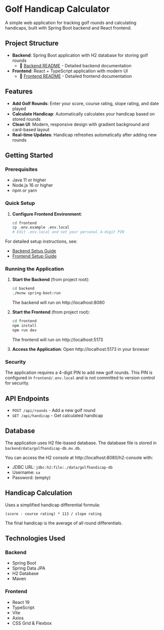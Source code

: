 # Golf Handicap Calculator

A simple web application for tracking golf rounds and calculating handicaps, built with Spring Boot backend and React frontend.

## Project Structure

- **Backend**: Spring Boot application with H2 database for storing golf rounds
  - 📖 [Backend README](backend/README.md) - Detailed backend documentation
- **Frontend**: React + TypeScript application with modern UI  
  - 📖 [Frontend README](frontend/README.md) - Detailed frontend documentation

## Features

- **Add Golf Rounds**: Enter your score, course rating, slope rating, and date played
- **Calculate Handicap**: Automatically calculates your handicap based on stored rounds
- **Clean UI**: Modern, responsive design with gradient background and card-based layout
- **Real-time Updates**: Handicap refreshes automatically after adding new rounds

## Getting Started

### Prerequisites

- Java 11 or higher
- Node.js 16 or higher
- npm or yarn

### Quick Setup

1. **Configure Frontend Environment**:
   ```bash
   cd frontend
   cp .env.example .env.local
   # Edit .env.local and set your personal 4-digit PIN
   ```

For detailed setup instructions, see:
- [Backend Setup Guide](backend/README.md#getting-started)
- [Frontend Setup Guide](frontend/README.md#getting-started)

### Running the Application

1. **Start the Backend** (from project root):
   ```bash
   cd backend
   ./mvnw spring-boot:run
   ```
   The backend will run on http://localhost:8080

2. **Start the Frontend** (from project root):
   ```bash
   cd frontend
   npm install
   npm run dev
   ```
   The frontend will run on http://localhost:5173

3. **Access the Application**:
   Open http://localhost:5173 in your browser

### Security

The application requires a 4-digit PIN to add new golf rounds. This PIN is configured in `frontend/.env.local` and is not committed to version control for security.

## API Endpoints

- `POST /api/rounds` - Add a new golf round
- `GET /api/handicap` - Get calculated handicap

## Database

The application uses H2 file-based database. The database file is stored in `backend/data/golfhandicap-db.mv.db`.

You can access the H2 console at http://localhost:8080/h2-console with:
- JDBC URL: `jdbc:h2:file:./data/golfhandicap-db`
- Username: `sa`
- Password: (empty)

## Handicap Calculation

Uses a simplified handicap differential formula:
```
(score - course rating) * 113 / slope rating
```
The final handicap is the average of all round differentials.

## Technologies Used

### Backend
- Spring Boot
- Spring Data JPA
- H2 Database
- Maven

### Frontend
- React 19
- TypeScript
- Vite
- Axios
- CSS Grid & Flexbox